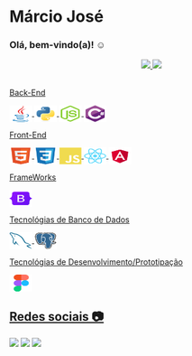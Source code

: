 # Márcio José 

### Olá, bem-vindo(a)! ☺️

<div align="center">
  <a href="https://github.com/julianafer">
  <img height="180em" src="https://github-readme-stats.vercel.app/api?username=ImMarcio&show_icons=true&theme=dark&include_all_commits=true&count_private=true"/>
  <img height="180em" src="https://github-readme-stats.vercel.app/api/top-langs/?username=ImMarcio&layout=compact&langs_count=6&theme=dark"/>
</div>

<div style="display: inline_block"><br>
  <p>Back-End</p>
  <img align="center" alt="" height="30" width="40" src="https://raw.githubusercontent.com/devicons/devicon/master/icons/java/java-original.svg">
  <img align="center" alt="" height="30" width="40" src="https://raw.githubusercontent.com/devicons/devicon/master/icons/python/python-original.svg">
   <img align="center" alt="" height="30" width="40" src="https://raw.githubusercontent.com/devicons/devicon/master/icons/nodejs/nodejs-original.svg">
    <img align="center" alt="" height="30" width="40" src="https://raw.githubusercontent.com/devicons/devicon/master/icons/csharp/csharp-original.svg">
  
  <p>Front-End</p>
  <img align="center" alt="" height="30" width="40" src="https://raw.githubusercontent.com/devicons/devicon/master/icons/html5/html5-original.svg">
  <img align="center" alt="" height="30" width="40" src="https://raw.githubusercontent.com/devicons/devicon/master/icons/css3/css3-original.svg">
   <img align="center" alt="" height="30" width="40" src="https://raw.githubusercontent.com/devicons/devicon/master/icons/javascript/javascript-plain.svg">
     <img align="center" alt="" height="30" width="40" src="https://raw.githubusercontent.com/devicons/devicon/master/icons/react/react-original.svg">
       <img align="center" alt="" height="30" width="40" src="https://raw.githubusercontent.com/devicons/devicon/master/icons/angular/angular-original.svg">
  <p>FrameWorks</p>
  <img align="center" alt="" height="30" width="40" src="https://raw.githubusercontent.com/devicons/devicon/master/icons/bootstrap/bootstrap-original.svg">
  <p>Tecnológias de Banco de Dados</p>
  <img align="center" alt="" height="30" width="40" src="https://raw.githubusercontent.com/devicons/devicon/master/icons/mysql/mysql-original.svg">
  <img align="center" alt="" height="30" width="40" src="https://raw.githubusercontent.com/devicons/devicon/master/icons/postgresql/postgresql-original.svg">
  <p>Tecnológias de Desenvolvimento/Prototipação</p>
  <img align="center" alt="" height="30" width="40" src="https://raw.githubusercontent.com/devicons/devicon/master/icons/figma/figma-original.svg">
 
  
</div>

## Redes sociais 📷

<div>
  <a href="https://www.linkedin.com/in/immarcio/" target="_blank"><img src="https://img.shields.io/badge/-LinkedIn-%230077B5?style=for-the-badge&logo=linkedin&logoColor=white" target="_blank"></a> 
  <a href="https://www.instagram.com/marcioj._/" target="_blank"><img src="https://img.shields.io/badge/-Instagram-%23E4405F?style=for-the-badge&logo=instagram&logoColor=white" target="_blank"></a>
  <a href = "mailto:marciojsilva159@gmail.com"><img src="https://img.shields.io/badge/-Gmail-%23333?style=for-the-badge&logo=gmail&logoColor=white" target="_blank"></a>
</div>
